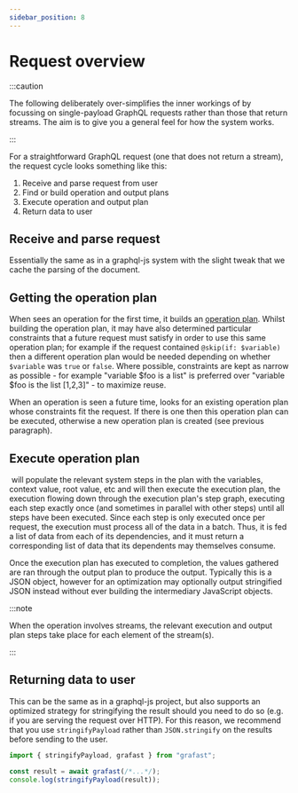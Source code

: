 ```yaml
---
sidebar_position: 8
---
```


# Request overview

:::caution

The following deliberately over-simplifies the inner workings of <grafast /> by
focussing on single-payload GraphQL requests rather than those that return
streams. The aim is to give you a general feel for how the system works.

:::

For a straightforward GraphQL request (one that does not return a stream), the
request cycle looks something like this:

1. Receive and parse request from user
2. Find or build operation and output plans
3. Execute operation and output plan
4. Return data to user

## Receive and parse request

Essentially the same as in a graphql-js system with the slight tweak that we
cache the parsing of the document.

## Getting the operation plan

When <grafast /> sees an operation for the first time, it builds an [operation
plan][]. Whilst building the operation plan, it may have also determined
particular constraints that a future request must satisfy in order to use this
same operation plan; for example if the request contained `@skip(if: $variable)`
then a different operation plan would be needed depending on whether `$variable`
was `true` or `false`. Where possible, constraints are kept as narrow as
possible - for example "variable $foo is a list" is preferred over "variable
$foo
is the list [1,2,3]" - to maximize reuse.

When an operation is seen a future time, <grafast/> looks for an existing
operation plan whose constraints fit the request. If there is one then this
operation plan can be executed, otherwise a new operation plan is created (see
previous paragraph).

## Execute operation plan

&ZeroWidthSpace;<grafast /> will populate the relevant system steps in the plan
with the variables, context value, root value, etc and will then execute the
execution plan, the execution flowing down through the execution plan's step graph,
executing each step exactly once (and sometimes in parallel with other steps)
until all steps have been executed. Since each step is only executed once per
request, the execution must process all of the data in a batch. Thus, it is fed
a list of data from each of its dependencies, and it must return a
corresponding list of data that its dependents may themselves consume.

Once the execution plan has executed to completion, the values gathered are ran
through the output plan to produce the output. Typically this is a JSON object,
however for an optimization <grafast /> may optionally output stringified JSON
instead without ever building the intermediary JavaScript objects.

:::note

When the operation involves streams, the relevant execution and output plan
steps take place for each element of the stream(s).

:::

[plan resolvers]: ./plan-resolvers
[argument applyplan resolvers]: ./plan-resolvers#applyplan-plan-resolvers

## Returning data to user

This can be the same as in a graphql-js project, but <grafast /> also supports
an optimized strategy for stringifying the result should you need to do so
(e.g. if you are serving the request over HTTP). For this reason, we recommend
that you use `stringifyPayload` rather than `JSON.stringify` on the results
before sending to the user.

```ts
import { stringifyPayload, grafast } from "grafast";

const result = await grafast(/*...*/);
console.log(stringifyPayload(result));
```

[dataloader]: https://github.com/graphql/dataloader
[graphql-js]: https://github.com/graphql/graphql-js
[operation plan]: ./operation-plan
